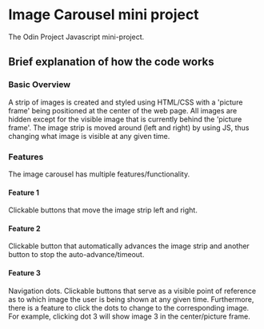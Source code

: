 # Image Carousel mini project
The Odin Project Javascript mini-project.


## Brief explanation of how the code works

### Basic Overview
A strip of images is created and styled using HTML/CSS with a 'picture frame' being positioned at the center of the web page. All images are hidden except for the visible image that is currently behind the 'picture frame'. The image strip is moved around (left and right) by using JS, thus changing what image is visible at any given time. 


### Features
The image carousel has multiple features/functionality.

#### Feature 1
Clickable buttons that move the image strip left and right.

#### Feature 2
Clickable button that automatically advances the image strip and another button to stop the auto-advance/timeout.

#### Feature 3
Navigation dots. Clickable buttons that serve as a visible point of reference as to which image the user is being shown at any given time. Furthermore, there is a feature to click the dots to change to the corresponding image. For example, clicking dot 3 will show image 3 in the center/picture frame. 